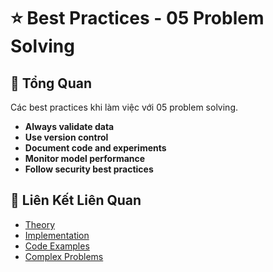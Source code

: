 # ⭐ Best Practices - 05 Problem Solving

## 🎯 Tổng Quan

Các best practices khi làm việc với 05 problem solving.

- **Always validate data**
- **Use version control**
- **Document code and experiments**
- **Monitor model performance**
- **Follow security best practices**

## 🔗 Liên Kết Liên Quan

- [Theory](./THEORY_05_problem_solving.md)
- [Implementation](./IMPLEMENTATION_05_problem_solving.md)
- [Code Examples](./CODE_EXAMPLES_05_problem_solving.md)
- [Complex Problems](./COMPLEX_PROBLEMS.md)
